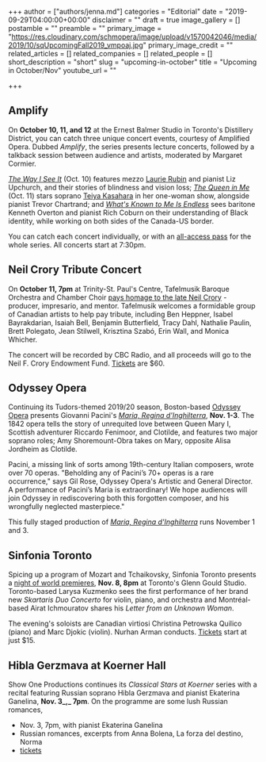+++
author = ["authors/jenna.md"]
categories = "Editorial"
date = "2019-09-29T04:00:00+00:00"
disclaimer = ""
draft = true
image_gallery = []
postamble = ""
preamble = ""
primary_image = "https://res.cloudinary.com/schmopera/image/upload/v1570042046/media/2019/10/sqUpcomingFall2019_vmpoaj.jpg"
primary_image_credit = ""
related_articles = []
related_companies = []
related_people = []
short_description = "short"
slug = "upcoming-in-october"
title = "Upcoming in October/Nov"
youtube_url = ""

+++
## Amplify

On **October 10, 11, and 12** at the Ernest Balmer Studio in Toronto's Distillery District, you can catch three unique concert events, courtesy of Amplified Opera. Dubbed _Amplify_, the series presents lecture concerts, followed by a talkback session between audience and artists, moderated by Margaret Cormier.

[_The Way I See It_](https://www.amplifiedopera.com/the-way-i-see-it) (Oct. 10) features mezzo [Laurie Rubin](https://www.sevenstories.com/books/3061-do-you-dream-in-color) and pianist Liz Upchurch, and their stories of blindness and vision loss; [_The Queen in Me_](https://www.amplifiedopera.com/the-queen-in-me) (Oct. 11) stars soprano [Teiya Kasahara](/scene/people/teiya-kasahara/) in her one-woman show, alongside pianist Trevor Chartrand; and [_What's Known to Me Is Endless_](https://www.amplifiedopera.com/whats-known-to-me-is-endless) sees baritone Kenneth Overton and pianist Rich Coburn on their understanding of Black identity, while working on both sides of the Canada-US border.

You can catch each concert individually, or with an [all-access pass](https://www.eventbrite.com/e/amplify-all-concerts-pass-2019-tickets-73320472507) for the whole series. All concerts start at 7:30pm.

## Neil Crory Tribute Concert

On **October 11, 7pm** at Trinity-St. Paul's Centre, Tafelmusik Baroque Orchestra and Chamber Choir [pays homage to the late Neil Crory](https://www.tafelmusik.org/concert-calendar/events/neil-crory-tribute-concert) - producer, impresario, and mentor. Tafelmusik welcomes a formidable group of Canadian artists to help pay tribute, including Ben Heppner, Isabel Bayrakdarian, Isaiah Bell, Benjamin Butterfield, Tracy Dahl, Nathalie Paulin, Brett Polegato, Jean Stilwell, Krisztina Szabó, Erin Wall, and Monica Whicher. 

The concert will be recorded by CBC Radio, and all proceeds will go to the Neil F. Crory Endowment Fund. [Tickets](https://www.tafelmusik.org/concert-calendar/events/neil-crory-tribute-concert) are $60.

## Odyssey Opera

Continuing its Tudors-themed 2019/20 season, Boston-based [Odyssey Opera](/scene/companies/odyssey-opera/) presents Giovanni Pacini's [_Maria, Regina d'Inghilterra_](https://www.odysseyopera.org/2019-pacini-maria-regina-d-inghilterra/), **Nov. 1-3**. The 1842 opera tells the story of unrequited love between Queen Mary I, Scottish adventurer Riccardo Fenimoor, and Clotilde, and features two major soprano roles; Amy Shoremount-Obra takes on Mary, opposite Alisa Jordheim as Clotilde.

Pacini, a missing link of sorts among 19th-century Italian composers, wrote over 70 operas. "Beholding any of Pacini’s 70+ operas is a rare occurrence," says Gil Rose, Odyssey Opera's Artistic and General Director. A performance of Pacini’s Maria is extraordinary! We hope audiences will join Odyssey in rediscovering both this forgotten composer, and his wrongfully neglected masterpiece."

This fully staged production of [_Maria, Regina d'Inghilterra_](https://www.bostontheatrescene.com/season/maria-regina-dInghilterra/) runs November 1 and 3.

## Sinfonia Toronto

Spicing up a program of Mozart and Tchaikovsky, Sinfonia Toronto presents a [night of world premieres](http://www.sinfoniatoronto.com/web/page.aspx?title=Mozart+%26+Tchaikovsky), **Nov. 8, 8pm** at Toronto's Glenn Gould Studio. Toronto-based Larysa Kuzmenko sees the first performance of her brand new _Skartaris Duo Concerto_ for violin, piano, and orchestra and Montréal-based Airat Ichmouratov shares his _Letter from an Unknown Woman_. 

The evening's soloists are Canadian virtiosi Christina Petrowska Quilico (piano) and Marc Djokic (violin). Nurhan Arman conducts. [Tickets](http://www.sinfoniatoronto.com/web/page.aspx?title=Mozart+%26+Tchaikovsky) start at just $15.

## Hibla Gerzmava at Koerner Hall

Show One Productions continues its _Classical Stars at Koerner_ series with a recital featuring Russian soprano Hibla Gerzmava and pianist Ekaterina Ganelina, **Nov. 3_,_ 7pm**. On the programme are some lush Russian romances, 

* Nov. 3, 7pm, with pianist Ekaterina Ganelina
* Russian romances, excerpts from Anna Bolena, La forza del destino, Norma
* [tickets](https://showoneproductions.ca/event/hibla-gerzmava-20191103/)
